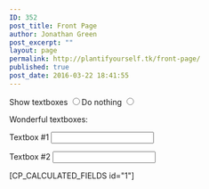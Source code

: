 ```yaml
---
ID: 352
post_title: Front Page
author: Jonathan Green
post_excerpt: ""
layout: page
permalink: http://plantifyourself.tk/front-page/
published: true
post_date: 2016-03-22 18:41:55
---
```

<!-- wp:html -->
<script>jQuery(document).ready(function () {
    jQuery(".text").hide();
    jQuery("#r1").click(function () {
        jQuery(".text").show();
    });
    jQuery("#r2").click(function () {
        jQuery(".text").hide();
    });
});
	</script>
<p>Show textboxes
<input type="radio" name="radio1" id="r1" value="Show" onclick="getResults()">Do nothing
    <input type="radio" name="radio1" id="r2" value="Nothing">
</p>Wonderful textboxes:
<div class="text">
    <p>Textbox #1
        <input type="text" name="text1" id="text1" maxlength="30">
    </p>
</div>
<div class="text">
    <p>Textbox #2
        <input type="text" name="text2" id="text2" maxlength="30">
    </p>
</div>
[CP_CALCULATED_FIELDS id="1"]
<!-- /wp:html -->